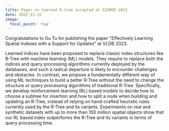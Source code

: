 ```yaml
---
title: Paper on Learned R-tree accepted at SIGMOD 2023
date: 2022-11-15
image:
  focal_point: 'top'
---
```


Congratulations to Gu Tu for publishing the paper "Effectively Learning Spatial Indexes with a Support for Updates" at VLDB 2023.
<!--more-->

Learned indices have been proposed to replace classic index structures
like B-Tree with machine learning (ML) models. They require
to replace both the indices and query processing algorithms currently
deployed by the databases, and such a radical departure is
likely to encounter challenges and obstacles. In contrast, we propose
a fundamentally different way of using ML techniques to build
a better R-Tree without the need to change the structure or query
processing algorithms of traditional R-Tree. Specifically, we develop
reinforcement learning (RL) based models to decide how to choose
a subtree for insertion and how to split a node when building and
updating an R-Tree, instead of relying on hand-crafted heuristic
rules currently used by the R-Tree and its variants. Experiments on
real and synthetic datasets with up to more than 100 million spatial
objects show that our RL based index outperforms the R-Tree and
its variants in terms of query processing time.